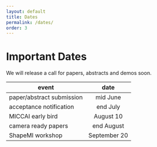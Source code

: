 ```yaml
---
layout: default
title: Dates
permalink: /dates/
order: 3
---
```

# Important Dates
We will release a call for papers, abstracts and demos soon.

| event | date |
|---|:---:|
| paper/abstract submission | mid June  | 
| acceptance notification | end July |
| MICCAI early bird | August 10 |
| camera ready papers | end August |
| ShapeMI workshop | September 20  | 

